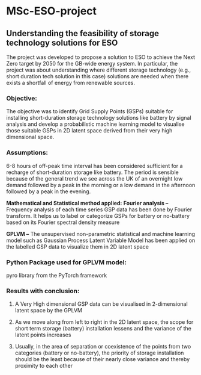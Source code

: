 # MSc-ESO-project

## Understanding the feasibility of storage technology solutions for ESO

The project was developed to propose a solution to ESO to achieve the Next Zero target by 2050 for the GB-wide energy system. In particular, the project was about understanding where different storage technology (e.g., short duration tech solution in this case) solutions are needed when there exists a shortfall of energy from renewable sources.

### Objective:
The objective was to identify Grid Supply Points (GSPs) suitable for installing short-duration storage technology solutions like battery by signal analysis and develop a probabilistic machine learning model to visualise those suitable GSPs in 2D latent space derived from their very high dimensional space.

### Assumptions:
6-8 hours of off-peak time interval has been considered sufficient for a recharge of short-duration storage like battery. The period is sensible because of the general trend we see across the UK of an overnight low demand followed by a peak in the morning or a low demand in the afternoon followed by a peak in the evening.

**Mathematical and Statistical method applied:**
**Fourier analysis –** Frequency analysis of each time series GSP data has been done by Fourier transform. It helps us to label or categorize GSPs for battery or no-battery based on its Fourier spectral density measure

**GPLVM –** The unsupervised non-parametric statistical and machine learning model such as Gaussian Process Latent Variable Model has been applied on the labelled GSP data to visualize them in 2D latent space

### Python Package used for GPLVM model: 
pyro library from the PyTorch framework

### Results with conclusion:
1. A Very High dimensional GSP data can be visualised in 2-dimensional latent space by the GPLVM

2. As we move along from left to right in the 2D latent space, the scope for short term storage (battery) installation lessens and the variance of the latent points increases

3. Usually, in the area of separation or coexistence of the points from two categories (battery or no-battery), the priority of storage installation should be the least because of their nearly close variance and thereby proximity to each other











